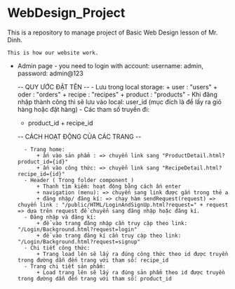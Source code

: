 # WebDesign_Project

This is a repository to manage project of Basic Web Design lesson of Mr. Dinh.

    This is how our website work.

- Admin page - you need to login with account: username: admin, password: admin@123

  -- QUY ƯỚC ĐẶT TÊN --
      - Lưu trong local storage: + user : "users"
          + oder : "orders"
          + recipe : "recipes"
          + product : "products"
      - Khi đăng nhập thành công thì sẽ lưu vào local: user_id (mục đích là để lấy ra giỏ hàng hoặc đặt hàng)
      - Các tham số truyền đi:
  + product_id + recipe_id

  -- CÁCH HOẠT ĐỘNG CỦA CÁC TRANG --

        - Trang home:
            + ấn vào sản phẩm : => chuyển link sang "ProductDetail.html?product_id={id}"
            + ấn vào công thức: => chuyển link sang "RecipeDetail.html?recipe_id={id}"
        - Header ( Trong folder component )
            + Thanh tìm kiếm: hoạt động bằng cách ấn enter
            + navigation (menu): => chuyển sang link được gắn trong thẻ a
            + đăng nhập/ đăng kí: => chạy hàm sendRequest(request) => chuyển link : "/public/HTML/LoginAndSignUp.html?request=" + request => dựa trên request để chuyển sang đăng nhập hoặc đăng kí.
        - Đăng nhập và đăng kí:
            + để vào trang đăng nhập cần truy cập theo link: "/Login/Background.html?request=login"
            + để vào trang đăng kí cần truy cập theo link: "/Login/Background.html?request=signup"
        - Chi tiết công thức:
            + Trang load lên sẽ lấy ra đúng công thức theo id được truyền trong đường dẫn đến trang với tham số: recipe_id
        - Trang chi tiết sản phẩm:
            + Load trang lên sẽ lấy ra đúng sản phẩm theo id được truyền trong đường dẫn đến trang với tham số: product_id
